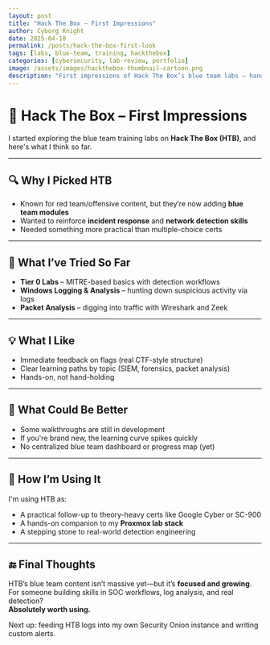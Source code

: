 ```yaml
---
layout: post
title: "Hack The Box – First Impressions"
author: Cyborg Knight
date: 2025-04-10
permalink: /posts/hack-the-box-first-look
tags: [labs, blue-team, training, hackthebox]
categories: [cybersecurity, lab-review, portfolio]
image: /assets/images/hackthebox-thumbnail-cartoon.png
description: "First impressions of Hack The Box’s blue team labs — hands-on SIEM, detection workflows, and packet analysis for defenders in training."
---
```


# 🧠 Hack The Box – First Impressions

I started exploring the blue team training labs on **Hack The Box (HTB)**, and here's what I think so far.

---

## 🔍 Why I Picked HTB

- Known for red team/offensive content, but they’re now adding **blue team modules**
- Wanted to reinforce **incident response** and **network detection skills**
- Needed something more practical than multiple-choice certs

---

## 🧰 What I’ve Tried So Far

- **Tier 0 Labs** – MITRE-based basics with detection workflows
- **Windows Logging & Analysis** – hunting down suspicious activity via logs
- **Packet Analysis** – digging into traffic with Wireshark and Zeek

---

## 💡 What I Like

- Immediate feedback on flags (real CTF-style structure)
- Clear learning paths by topic (SIEM, forensics, packet analysis)
- Hands-on, not hand-holding

---

## 🤔 What Could Be Better

- Some walkthroughs are still in development
- If you're brand new, the learning curve spikes quickly
- No centralized blue team dashboard or progress map (yet)

---

## 🔄 How I’m Using It

I'm using HTB as:
- A practical follow-up to theory-heavy certs like Google Cyber or SC-900
- A hands-on companion to my **Proxmox lab stack**
- A stepping stone to real-world detection engineering

---

## 🔚 Final Thoughts

HTB’s blue team content isn’t massive yet—but it’s **focused and growing**.  
For someone building skills in SOC workflows, log analysis, and real detection?  
**Absolutely worth using.**

Next up: feeding HTB logs into my own Security Onion instance and writing custom alerts.
